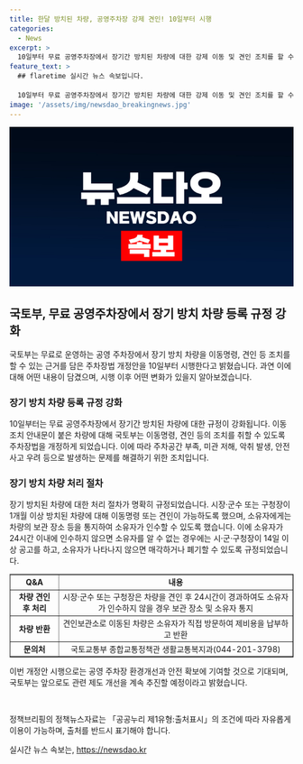 ```yaml
---
title: 한달 방치된 차량, 공영주차장 강제 견인! 10일부터 시행
categories:
  - News
excerpt: >
  10일부터 무료 공영주차장에서 장기간 방치된 차량에 대한 강제 이동 및 견인 조치를 할 수 있는 국토부의 주차장법 개정안 시행. 장기 방치 차량은 1개월 이상 방치된 경우 이동명령 및 견인 가능하며, 24시간이 지나고도 소유자가 차량을 인수하지 않으면 매각 또는 폐기될 수 있음. 국토부는 이를 통해 공영 주차장의 환경개선과 안전 확보에 기여할 것으로 기대하고 있음. (출처: 정책브리핑)
feature_text: >
  ## flaretime 실시간 뉴스 속보입니다.

  10일부터 무료 공영주차장에서 장기간 방치된 차량에 대한 강제 이동 및 견인 조치를 할 수 있는 국토부의 주차장법 개정안 시행. 장기 방치 차량은 1개월 이상 방치된 경우 이동명령 및 견인 가능하며, 24시간이 지나고도 소유자가 차량을 인수하지 않으면 매각 또는 폐기될 수 있음. 국토부는 이를 통해 공영 주차장의 환경개선과 안전 확보에 기여할 것으로 기대하고 있음. (출처: 정책브리핑)
image: '/assets/img/newsdao_breakingnews.jpg'
---
```


<p><img src="/assets/img/newsdao_breakingnews.jpg" alt="flaretime 속보" /></p>

<h2 data-ke-size="size26">국토부, 무료 공영주차장에서 장기 방치 차량 등록 규정 강화</h2>

<p data-ke-size="size16">국토부는 무료로 운영하는 공영 주차장에서 장기 방치 차량을 이동명령, 견인 등 조치를 할 수 있는 근거를 담은 주차장법 개정안을 10일부터 시행한다고 밝혔습니다. 과연 이에 대해 어떤 내용이 담겼으며, 시행 이후 어떤 변화가 있을지 알아보겠습니다.</p>

<h3>장기 방치 차량 등록 규정 강화</h3>

<p data-ke-size="size16">10일부터는 무료 공영주차장에서 장기간 방치된 차량에 대한 규정이 강화됩니다. 이동조치 안내문이 붙은 차량에 대해 국토부는 이동명령, 견인 등의 조치를 취할 수 있도록 주차장법을 개정하게 되었습니다. 이에 따라 주차공간 부족, 미관 저해, 악취 발생, 안전사고 우려 등으로 발생하는 문제를 해결하기 위한 조치입니다.</p>

<h3>장기 방치 차량 처리 절차</h3>

<p data-ke-size="size16">장기 방치된 차량에 대한 처리 절차가 명확히 규정되었습니다. 시장·군수 또는 구청장이 1개월 이상 방치된 차량에 대해 이동명령 또는 견인이 가능하도록 했으며, 소유자에게는 차량의 보관 장소 등을 통지하여 소유자가 인수할 수 있도록 했습니다. 이에 소유자가 24시간 이내에 인수하지 않으면 소유자를 알 수 없는 경우에는 시·군·구청장이 14일 이상 공고를 하고, 소유자가 나타나지 않으면 매각하거나 폐기할 수 있도록 규정되었습니다.</p>

<table style="width: 100%;" border="1">
<tbody>
<tr>
<td style="text-align: center; height: 17px;"><b>Q&A</b></td>
<td style="text-align: center; height: 17px;"><b>내용</b></td>
</tr>
<tr>
<td style="text-align: center; height: 17px;"><b>차량 견인 후 처리</b></td>
<td style="text-align: center; height: 17px;">시장·군수 또는 구청장은 차량을 견인 후 24시간이 경과하여도 소유자가 인수하지 않을 경우 보관 장소 및 소유자 통지</td>
</tr>
<tr>
<td style="text-align: center; height: 17px;"><b>차량 반환</b></td>
<td style="text-align: center; height: 17px;">견인보관소로 이동된 차량은 소유자가 직접 방문하여 제비용을 납부하고 반환</td>
</tr>
<tr>
<td style="text-align: center; height: 17px;"><b>문의처</b></td>
<td style="text-align: center; height: 17px;">국토교통부 종합교통정책관 생활교통복지과(044-201-3798)</td>
</tr>
</tbody>
</table>

<p data-ke-size="size16">이번 개정안 시행으로는 공영 주차장 환경개선과 안전 확보에 기여할 것으로 기대되며, 국토부는 앞으로도 관련 제도 개선을 계속 추진할 예정이라고 밝혔습니다.</p>

<p data-ke-size="size16">&nbsp;</p>

<p data-ke-size="size16">정책브리핑의 정책뉴스자료는 「공공누리 제1유형:출처표시」의 조건에 따라 자유롭게 이용이 가능하며, 출처를 반드시 표기해야 합니다.</p>
실시간 뉴스 속보는, <a href="https://newsdao.kr" rel="dofollow">https://newsdao.kr</a>


